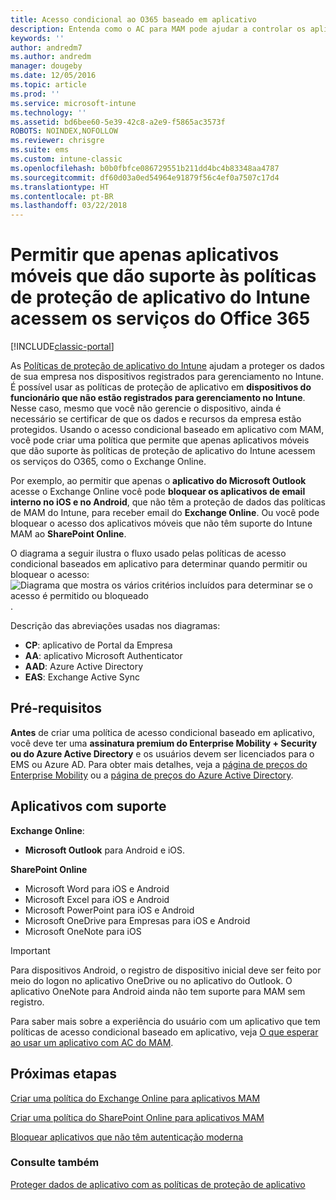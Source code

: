 ```yaml
---
title: Acesso condicional ao O365 baseado em aplicativo
description: Entenda como o AC para MAM pode ajudar a controlar os aplicativos que têm acesso aos serviços do O365.
keywords: ''
author: andredm7
ms.author: andredm
manager: dougeby
ms.date: 12/05/2016
ms.topic: article
ms.prod: ''
ms.service: microsoft-intune
ms.technology: ''
ms.assetid: bd6bee60-5e39-42c8-a2e9-f5865ac3573f
ROBOTS: NOINDEX,NOFOLLOW
ms.reviewer: chrisgre
ms.suite: ems
ms.custom: intune-classic
ms.openlocfilehash: b0b0fbfce086729551b211dd4bc4b83348aa4787
ms.sourcegitcommit: df60d03a0ed54964e91879f56c4ef0a7507c17d4
ms.translationtype: HT
ms.contentlocale: pt-BR
ms.lasthandoff: 03/22/2018
---
```

# <a name="allow-only-mobile-apps-that-support-intune-app-protection-policies-to-access-office-365-services"></a>Permitir que apenas aplicativos móveis que dão suporte às políticas de proteção de aplicativo do Intune acessem os serviços do Office 365

[!INCLUDE[classic-portal](../includes/classic-portal.md)]

As [Políticas de proteção de aplicativo do Intune](protect-apps-and-data-with-microsoft-intune.md) ajudam a proteger os dados de sua empresa nos dispositivos registrados para gerenciamento no Intune. É possível usar as políticas de proteção de aplicativo em **dispositivos do funcionário que não estão registrados para gerenciamento no Intune**.  Nesse caso, mesmo que você não gerencie o dispositivo, ainda é necessário se certificar de que os dados e recursos da empresa estão protegidos. Usando o acesso condicional baseado em aplicativo com MAM, você pode criar uma política que permite que apenas aplicativos móveis que dão suporte às políticas de proteção de aplicativo do Intune acessem os serviços do O365, como o Exchange Online.

Por exemplo, ao permitir que apenas o **aplicativo do Microsoft Outlook** acesse o Exchange Online você pode **bloquear os aplicativos de email interno no iOS e no Android**, que não têm a proteção de dados das políticas de MAM do Intune, para receber email do **Exchange Online**. Ou você pode bloquear o acesso dos aplicativos móveis que não têm suporte do Intune MAM ao **SharePoint Online**.

O diagrama a seguir ilustra o fluxo usado pelas políticas de acesso condicional baseados em aplicativo para determinar quando permitir ou bloquear o acesso: ![Diagrama que mostra os vários critérios incluídos para determinar se o acesso é permitido ou bloqueado](../media/mam-ca-decision-flow_simple.png).

Descrição das abreviações usadas nos diagramas:
* **CP**: aplicativo de Portal da Empresa
* **AA**: aplicativo Microsoft Authenticator
* **AAD**: Azure Active Directory
* **EAS**: Exchange Active Sync

## <a name="prerequisites"></a>Pré-requisitos
**Antes** de criar uma política de acesso condicional baseado em aplicativo, você deve ter uma **assinatura premium do Enterprise Mobility + Security ou do Azure Active Directory** e os usuários devem ser licenciados para o EMS ou Azure AD. Para obter mais detalhes, veja a [página de preços do Enterprise Mobility](https://www.microsoft.com/cloud-platform/enterprise-mobility-pricing) ou a [página de preços do Azure Active Directory](https://azure.microsoft.com/pricing/details/active-directory/).


## <a name="supported-apps"></a>Aplicativos com suporte
**Exchange Online**:
* **Microsoft Outlook** para Android e iOS.

**SharePoint Online**
* Microsoft Word para iOS e Android
* Microsoft Excel para iOS e Android
* Microsoft PowerPoint para iOS e Android
* Microsoft OneDrive para Empresas para iOS e Android
* Microsoft OneNote para iOS

>[!IMPORTANT]
>Para dispositivos Android, o registro de dispositivo inicial deve ser feito por meio do logon no aplicativo OneDrive ou no aplicativo do Outlook. O aplicativo OneNote para Android ainda não tem suporte para MAM sem registro.

Para saber mais sobre a experiência do usuário com um aplicativo que tem políticas de acesso condicional baseado em aplicativo, veja [O que esperar ao usar um aplicativo com AC do MAM](use-apps-with-mam-ca.md).


## <a name="next-steps"></a>Próximas etapas
[Criar uma política do Exchange Online para aplicativos MAM](mam-ca-for-exchange-online.md)

[Criar uma política do SharePoint Online para aplicativos MAM](mam-ca-for-sharepoint-online.md)

[Bloquear aplicativos que não têm autenticação moderna](block-apps-with-no-modern-authentication.md)

### <a name="see-also"></a>Consulte também

[Proteger dados de aplicativo com as políticas de proteção de aplicativo](protect-app-data-using-mobile-app-management-policies-with-microsoft-intune.md)
